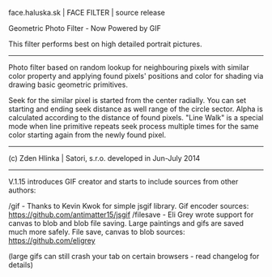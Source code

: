 face.haluska.sk | FACE FILTER | source release

Geometric Photo Filter - Now Powered by GIF

This filter performs best on high detailed portrait pictures.
______________________________________________________________________________________________________

Photo filter based on random lookup for neighbouring pixels with similar color property
and applying found pixels' positions and color for shading via drawing basic geometric primitives.

Seek for the similar pixel is started from the center radially. You can set starting and ending seek
distance as well range of the circle sector. Alpha is calculated according to the distance of found
pixels. "Line Walk" is a special mode when line primitive repeats seek process multiple times
for the same color starting again from the newly found pixel.
______________________________________________________________________________________________________

(c) Zden Hlinka | Satori, s.r.o.
developed in Jun-July 2014
______________________________________________________________________________________________________

V.1.15 introduces GIF creator and starts to include sources from other authors:

/gif      - Thanks to Kevin Kwok for simple jsgif library.
            Gif encoder sources: https://github.com/antimatter15/jsgif
/filesave - Eli Grey wrote support for canvas to blob and blob file saving. Large paintings
            and gifs are saved much more safely.
            File save, canvas to blob sources: https://github.com/eligrey

(large gifs can still crash your tab on certain browsers - read changelog for details)
